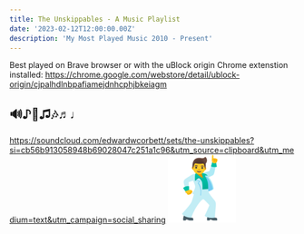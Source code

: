 ```yaml
---
title: The Unskippables - A Music Playlist
date: '2023-02-12T12:00:00.00Z'
description: 'My Most Played Music 2010 - Present'
---
```

Best played on Brave browser or with the uBlock origin Chrome extenstion installed: https://chrome.google.com/webstore/detail/ublock-origin/cjpalhdlnbpafiamejdnhcphjbkeiagm

## 🔊♪🎵♫🎶♬♩ 
https://soundcloud.com/edwardwcorbett/sets/the-unskippables?si=cb56b913058948b69028047c251a1c96&utm_source=clipboard&utm_medium=text&utm_campaign=social_sharing
![Man](./disco-man.png)

